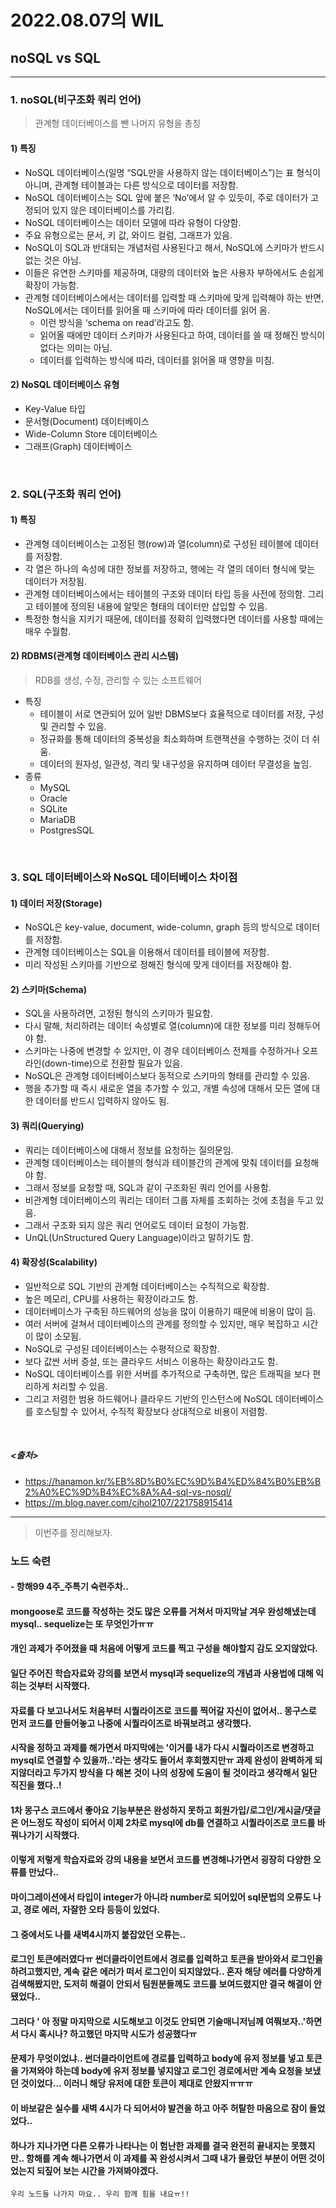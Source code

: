 # 2022.08.07의 WIL

## noSQL vs SQL
---
### 1. noSQL(비구조화 쿼리 언어)
> 관계형 데이터베이스를 뺀 나머지 유형을 총칭
#### 1) 특징
- NoSQL 데이터베이스(일명 “SQL만을 사용하지 않는 데이터베이스”)는 표 형식이 아니며, 관계형 테이블과는 다른 방식으로 데이터를 저장함.
- NoSQL 데이터베이스는 SQL 앞에 붙은 ‘No’에서 알 수 있듯이, 주로 데이터가 고정되어 있지 않은 데이터베이스를 가리킴.
- NoSQL 데이터베이스는 데이터 모델에 따라 유형이 다양함.
- 주요 유형으로는 문서, 키 값, 와이드 컬럼, 그래프가 있음.
- NoSQL이 SQL과 반대되는 개념처럼 사용된다고 해서, NoSQL에 스키마가 반드시 없는 것은 아님.
- 이들은 유연한 스키마를 제공하며, 대량의 데이터와 높은 사용자 부하에서도 손쉽게 확장이 가능함.
- 관계형 데이터베이스에서는 데이터를 입력할 때 스키마에 맞게 입력해야 하는 반면, NoSQL에서는 데이터를 읽어올 때 스키마에 따라 데이터를 읽어 옴.
  - 이런 방식을 ‘schema on read’라고도 함.
  - 읽어올 때에만 데이터 스키마가 사용된다고 하여, 데이터를 쓸 때 정해진 방식이 없다는 의미는 아님.
  - 데이터를 입력하는 방식에 따라, 데이터를 읽어올 때 영향을 미침.
#### 2) NoSQL 데이터베이스 유형
-  Key-Value 타입
-  문서형(Document) 데이터베이스
- Wide-Column Store 데이터베이스
- 그래프(Graph) 데이터베이스

<br>


### 2. SQL(구조화 쿼리 언어)
#### 1) 특징
- 관계형 데이터베이스는 고정된 행(row)과 열(column)로 구성된 테이블에 데이터를 저장함.
- 각 열은 하나의 속성에 대한 정보를 저장하고, 행에는 각 열의 데이터 형식에 맞는 데이터가 저장됨.
- 관계형 데이터베이스에서는 테이블의 구조와 데이터 타입 등을 사전에 정의함. 그리고 테이블에 정의된 내용에 알맞은 형태의 데이터만 삽입할 수 있음.
- 특정한 형식을 지키기 때문에, 데이터를 정확히 입력했다면 데이터를 사용할 때에는 매우 수월함.
#### 2) RDBMS(관계형 데이터베이스 관리 시스템)
> RDB를 생성, 수정, 관리할 수 있는 소프트웨어
- 특징
  - 테이블이 서로 연관되어 있어 일반 DBMS보다 효율적으로 데이터를 저장, 구성 및 관리할 수 있음.
  - 정규화를 통해 데이터의 중복성을 최소화하며 트랜잭션을 수행하는 것이 더 쉬움.
  - 데이터의 원자성, 일관성, 격리 및 내구성을 유지하며 데이터 무결성을 높임.
- 종류
  - MySQL
  - Oracle
  - SQLite
  - MariaDB
  - PostgresSQL

<br>


### 3. SQL 데이터베이스와 NoSQL 데이터베이스 차이점
#### 1) 데이터 저장(Storage)
- NoSQL은 key-value, document, wide-column, graph 등의 방식으로 데이터를 저장함.
- 관계형 데이터베이스는 SQL을 이용해서 데이터를 테이블에 저장함.
- 미리 작성된 스키마를 기반으로 정해진 형식에 맞게 데이터를 저장해야 함.
#### 2)  스키마(Schema)
- SQL을 사용하려면, 고정된 형식의 스키마가 필요함.
- 다시 말해, 처리하려는 데이터 속성별로 열(column)에 대한 정보를 미리 정해두어야 함.
- 스키마는 나중에 변경할 수 있지만, 이 경우 데이터베이스 전체를 수정하거나 오프라인(down-time)으로 전환할 필요가 있음.
- NoSQL은 관계형 데이터베이스보다 동적으로 스키마의 형태를 관리할 수 있음.
- 행을 추가할 때 즉시 새로운 열을 추가할 수 있고, 개별 속성에 대해서 모든 열에 대한 데이터를 반드시 입력하지 않아도 됨.
#### 3) 쿼리(Querying)
- 쿼리는 데이터베이스에 대해서 정보를 요청하는 질의문임.
- 관계형 데이터베이스는 테이블의 형식과 테이블간의 관계에 맞춰 데이터를 요청해야 함.
- 그래서 정보를 요청할 때, SQL과 같이 구조화된 쿼리 언어를 사용함.
- 비관계형 데이터베이스의 쿼리는 데이터 그룹 자체를 조회하는 것에 초점을 두고 있음.
- 그래서 구조화 되지 않은 쿼리 언어로도 데이터 요청이 가능함.
- UnQL(UnStructured Query Language)이라고 말하기도 함.
#### 4)  확장성(Scalability)
- 일반적으로 SQL 기반의 관계형 데이터베이스는 수직적으로 확장함.
- 높은 메모리, CPU를 사용하는 확장이라고도 함.
- 데이터베이스가 구축된 하드웨어의 성능을 많이 이용하기 때문에 비용이 많이 듬.
- 여러 서버에 걸쳐서 데이터베이스의 관계를 정의할 수 있지만, 매우 복잡하고 시간이 많이 소모됨.
- NoSQL로 구성된 데이터베이스는 수평적으로 확장함.
- 보다 값싼 서버 증설, 또는 클라우드 서비스 이용하는 확장이라고도 함.
- NoSQL 데이터베이스를 위한 서버를 추가적으로 구축하면, 많은 트래픽을 보다 편리하게 처리할 수 있음.
- 그리고 저렴한 범용 하드웨어나 클라우드 기반의 인스턴스에 NoSQL 데이터베이스를 호스팅할 수 있어서, 수직적 확장보다 상대적으로 비용이 저렴함.


<br>

##### <출처>
- https://hanamon.kr/%EB%8D%B0%EC%9D%B4%ED%84%B0%EB%B2%A0%EC%9D%B4%EC%8A%A4-sql-vs-nosql/
- https://m.blog.naver.com/cjhol2107/221758915414

---
> 이번주를 정리해보자.
### 노드 숙련
#### - 항해99 4주_주특기 숙련주차..
#### mongoose로 코드를 작성하는 것도 많은 오류를 거쳐서 마지막날 겨우 완성해냈는데 mysql.. sequelize는 또 무엇인가ㅠㅠ
#### 개인 과제가 주어졌을 때 처음에 어떻게 코드를 찍고 구성을 해야할지 감도 오지않았다.
#### 일단 주어진 학습자료와 강의를 보면서 mysql과 sequelize의 개념과 사용법에 대해 익히는 것부터 시작했다.
#### 자료를 다 보고나서도 처음부터 시퀄라이즈로 코드를 찍어갈 자신이 없어서.. 몽구스로 먼저 코드를 만들어놓고 나중에 시퀄라이즈로 바꿔보려고 생각했다.
#### 시작을 정하고 과제를 해가면서 마지막에는 '이거를 내가 다시 시퀄라이즈로 변경하고 mysql로 연결할 수 있을까..'라는 생각도 들어서 후회했지만ㅠ 과제 완성이 완벽하게 되지않더라고 두가지 방식을 다 해본 것이 나의 성장에 도움이 될 것이라고 생각해서 일단 직진을 했다..!
#### 1차 몽구스 코드에서 좋아요 기능부분은 완성하지 못하고 회원가입/로그인/게시글/댓글은 어느정도 작성이 되어서 이제 2차로 mysql에 db를 연결하고 시퀄라이즈로 코드를 바꿔나가기 시작했다.
#### 이렇게 저렇게 학습자료와 강의 내용을 보면서 코드를 변경해나가면서 굉장히 다양한 오류를 만났다..
#### 마이그레이션에서 타입이 integer가 아니라 number로 되어있어 sql문법의 오류도 나고, 경로 에러, 자잘한 오타 등등이 있었다.
#### 그 중에서도 나를 새벽4시까지 붙잡았던 오류는..
#### 로그인 토큰에러였다ㅠ 썬더클라이언트에서 경로를 입력하고 토큰을 받아와서 로그인을 하려고했지만, 계속 같은 에러가 떠서 로그인이 되지않았다.. 혼자 해당 에러를 다양하게 검색해봤지만, 도저히 해결이 안되서 팀원분들께도 코드를 보여드렸지만 결국 해결이 안됐었다..
#### 그러다 ' 아 정말 마지막으로 시도해보고 이것도 안되면 기술매니저님께 여쭤보자..'하면서 다시 혹시나? 하고했던 마지막 시도가 성공했다ㅠ
#### 문제가 무엇이었냐.. 썬더클라이언트에 경로를 입력하고 body에 유저 정보를 넣고 토큰을 가져와야 하는데 body에 유저 정보를 넣지않고 로그인 경로에서만 계속 요청을 보냈던 것이었다... 이러니 해당 유저에 대한 토큰이 제대로 안왔지ㅠㅠㅠ
#### 이 바보같은 실수를 새벽 4시가 다 되어서야 발견을 하고 아주 허탈한 마음으로 잠이 들었었다..
#### 하나가 지나가면 다른 오류가 나타나는 이 험난한 과제를 결국 완전히 끝내지는 못했지만.. 항해를 계속 해나가면서 이 과제를 꼭 완성시켜서 그때 내가 몰랐던 부분이 어떤 것이었는지 되짚어 보는 시간을 가져봐야겠다.
`우리 노드들 나가지 마요.. 우리 함께 힘을 내요ㅠ!!`